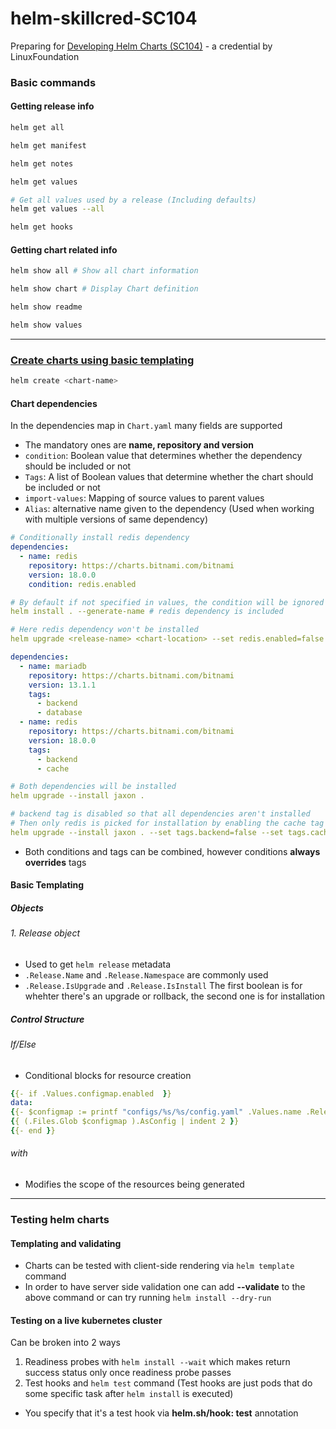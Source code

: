 # helm-skillcred-SC104
Preparing for [Developing Helm Charts (SC104)](https://training.linuxfoundation.org/skillcred/helm/) - a credential by LinuxFoundation

### Basic commands
#### Getting release info
```bash
helm get all

helm get manifest

helm get notes

helm get values

# Get all values used by a release (Including defaults)
helm get values --all

helm get hooks
```

#### Getting chart related info
```bash
helm show all # Show all chart information

helm show chart # Display Chart definition

helm show readme 

helm show values
```

---

### [Create charts using basic templating](https://helm.sh/docs/helm/helm_create/)

```bash
helm create <chart-name>
```

#### Chart dependencies 
In the dependencies map in `Chart.yaml` many fields are supported
- The mandatory ones are **name, repository and version**
- `condition`: Boolean value that determines whether the dependency should be included or not 
- `Tags`: A list of Boolean values that determine whether the chart should be included or not
- `import-values`: Mapping of source values to parent values
- `Alias`: alternative name given to the dependency (Used when working with multiple versions of same dependency)

```yaml
# Conditionally install redis dependency
dependencies:
  - name: redis
    repository: https://charts.bitnami.com/bitnami
    version: 18.0.0
    condition: redis.enabled

# By default if not specified in values, the condition will be ignored meaning dependency will be installed anyway unless explicitly specified as false
helm install . --generate-name # redis dependency is included 

# Here redis dependency won't be installed
helm upgrade <release-name> <chart-location> --set redis.enabled=false
```

```yaml
dependencies:
  - name: mariadb
    repository: https://charts.bitnami.com/bitnami
    version: 13.1.1
    tags:
      - backend
      - database
  - name: redis
    repository: https://charts.bitnami.com/bitnami
    version: 18.0.0
    tags:
      - backend
      - cache

# Both dependencies will be installed
helm upgrade --install jaxon .

# backend tag is disabled so that all dependencies aren't installed
# Then only redis is picked for installation by enabling the cache tag
helm upgrade --install jaxon . --set tags.backend=false --set tags.cache=true
```
- Both conditions and tags can be combined, however conditions **always overrides** tags

#### Basic Templating
##### Objects
###### 1. Release object
- Used to get `helm release` metadata
- `.Release.Name` and `.Release.Namespace` are commonly used
- `.Release.IsUpgrade` and `.Release.IsInstall` The first boolean is for whehter there's an upgrade or rollback, the second one is for installation

##### Control Structure
###### If/Else
- Conditional blocks for resource creation
```yaml
{{- if .Values.configmap.enabled  }}
data:
{{- $configmap := printf "configs/%s/%s/config.yaml" .Values.name .Release.Namespace }}
{{ (.Files.Glob $configmap ).AsConfig | indent 2 }}
{{- end }}
```

###### with
- Modifies the scope of the resources being generated

---

### Testing helm charts
#### Templating and validating
- Charts can be tested with client-side rendering via `helm template` command
- In order to have server side validation one can add **--validate** to the above command or can try running `helm install --dry-run`

#### Testing on a live kubernetes cluster
Can be broken into 2 ways
1. Readiness probes with `helm install --wait` which makes return success status only once readiness probe passes
2. Test hooks and `helm test` command (Test hooks are just pods that do some specific task after `helm install` is executed)
  - You specify that it's a test hook via **helm.sh/hook: test** annotation
